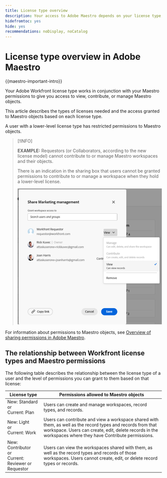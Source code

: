 ```yaml
---
title: License type overview
description: Your access to Adobe Maestro depends on your license type, in addition to your permissions to Maestro objects. 
hidefromtoc: yes
hide: yes
recommendations: noDisplay, noCatalog
---
```

<!--update the metadata with real things when making this public; also update the description with something like this: Not all users in the organization have the same access and permissions to use Adobe Maestro. This article describes the levels of access that users could have to Adobe Maestro. -->
<!--update the title and the metadata title if Maestro is NOT its own product - because the title is too generic for it being a Workfront capability-->

# License type overview in Adobe Maestro

{{maestro-important-intro}}

Your Adobe Workfront license type works in conjunction with your Maestro permissions to give you access to view, contribute, or manage Maestro objects.

This article describes the types of licenses needed and the access granted to Maestro objects based on each license type. 

A user with a lower-level license type has restricted permissions to Maestro objects. 

>[!INFO]
>
>**EXAMPLE:** Requestors (or Collaborators, according to the new license model) cannot contribute to or manage Maestro workspaces and their objects. 
>
>There is an indication in the sharing box that users cannot be granted permissions to contribute to or manage a workspace when they hold a lower-level license. 
>
>![](assets/permissions-grayed-out-for-requestor-user.png)


For information about permissions to Maestro objects, see [Overview of sharing permissions in Adobe Maestro](/help/quicksilver/maestro/access/sharing-permissions-overview.md). 

## The relationship between Workfront license types and Maestro permissions

The following table describes the relationship between the license type of a user and the level of permissions you can grant to them based on that license: 


| License type                                   | Permissions allowed to Maestro objects                                                                                                                                             |
|------------------------------------------------|-------------------------------------------------------------------------------------------------------------------------------------------------------------------------------|
|New: Standard <br> or <br>Current: Plan                    | Users can create and manage workspaces, record types, and records.                                                                                                                       |
| New: Light <br> or <br>Current: Work                      | Users can contribute and view a workspace shared with them, as well as the record types and records from that workspace.  Users can create, edit, delete records in the workspaces where they have Contribute permissions.            |
| New: Contributor <br> or <br>Current: Reviewer or Requestor | Users can view the workspaces shared with them, as well as the record types and records of those workspaces. Users cannot create, edit, or delete record types or records. |



